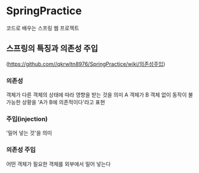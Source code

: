 # SpringPractice
코드로 배우는 스프링 웹 프로젝트

## 스프링의 특징과 의존성 주입
(https://github.com//qkrwltn8976/SpringPractice/wiki/의존성주입)
### 의존성
객체가 다른 객체의 상태에 따라 영향을 받는 것을 의미
A 객체가 B 객체 없이 동작이 불가능한 상황을 'A가 B에 의존적이다'라고 표현
### 주입(injection)
'밀어 넣는 것'을 의미
### 의존성 주입
어떤 객체가 필요한 객체를 외부에서 밀어 넣는다
